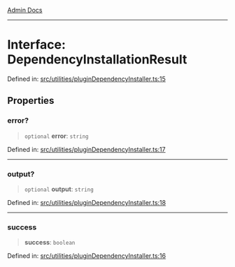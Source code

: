 [Admin Docs](/)

***

# Interface: DependencyInstallationResult

Defined in: [src/utilities/pluginDependencyInstaller.ts:15](https://github.com/Sourya07/talawa-api/blob/2dc82649c98e5346c00cdf926fe1d0bc13ec1544/src/utilities/pluginDependencyInstaller.ts#L15)

## Properties

### error?

> `optional` **error**: `string`

Defined in: [src/utilities/pluginDependencyInstaller.ts:17](https://github.com/Sourya07/talawa-api/blob/2dc82649c98e5346c00cdf926fe1d0bc13ec1544/src/utilities/pluginDependencyInstaller.ts#L17)

***

### output?

> `optional` **output**: `string`

Defined in: [src/utilities/pluginDependencyInstaller.ts:18](https://github.com/Sourya07/talawa-api/blob/2dc82649c98e5346c00cdf926fe1d0bc13ec1544/src/utilities/pluginDependencyInstaller.ts#L18)

***

### success

> **success**: `boolean`

Defined in: [src/utilities/pluginDependencyInstaller.ts:16](https://github.com/Sourya07/talawa-api/blob/2dc82649c98e5346c00cdf926fe1d0bc13ec1544/src/utilities/pluginDependencyInstaller.ts#L16)
